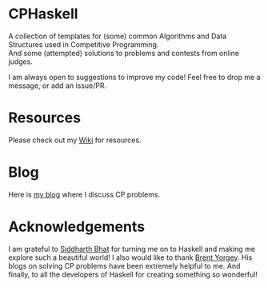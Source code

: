 CPHaskell
=========
A collection of templates for (some) common Algorithms and Data Structures used in Competitive Programming.  
And some (attempted) solutions to problems and contests from online judges.

I am always open to suggestions to improve my code! Feel free to drop me a message, or add an issue/PR.

Resources
=========
Please check out my [Wiki](https://github.com/anurudhp/CPHaskell/wiki/2.-Learning-Resources) for resources.

Blog
====
Here is [my blog](https://anurudhp.github.io/blogs/tags/haskell-cp) where I discuss CP problems.

Acknowledgements
================
I am grateful to [Siddharth Bhat](http://github.com/bollu/) for turning me on to Haskell and making me explore such a beautiful world! I also would like to thank [Brent Yorgey](https://byorgey.wordpress.com/). His blogs on solving CP problems have been extremely helpful to me. And finally, to all the developers of Haskell for creating something so wonderful!

